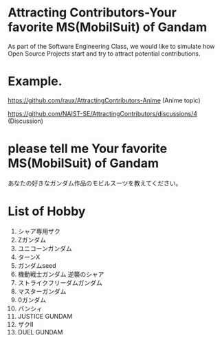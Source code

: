 # Attracting Contributors-Your favorite MS(MobilSuit) of Gandam 
As part of the Software Engineering Class, we would like to simulate how Open Source Projects start and try to attract potential contributions.

# Example. 
https://github.com/raux/AttractingContributors-Anime (Anime topic)

https://github.com/NAIST-SE/AttractingContributors/discussions/4 (Discussion)

# please tell me Your favorite MS(MobilSuit) of Gandam  
あなたの好きなガンダム作品のモビルスーツを教えてください。

# List of Hobby
1. シャア専用ザク
2. Zガンダム
3. ユニコーンガンダム
4. ターンX
5. ガンダムseed
6. 機動戦士ガンダム 逆襲のシャア
7. ストライクフリーダムガンダム
8. マスターガンダム
9. 0ガンダム
10. バンシィ
11. JUSTICE GUNDAM
12. ザクII
13. DUEL GUNDAM
